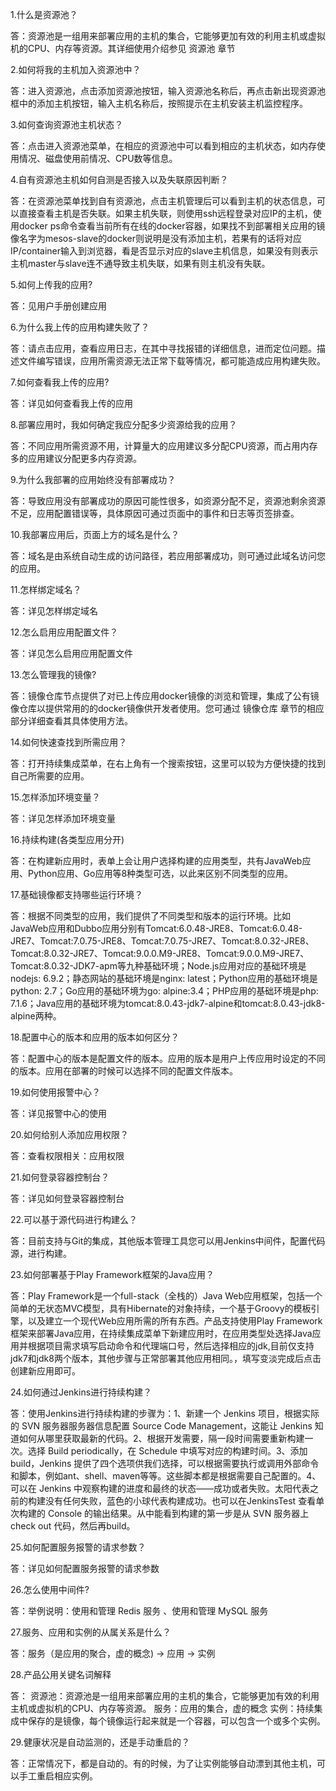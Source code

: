 
1.什么是资源池？

答：资源池是一组用来部署应用的主机的集合，它能够更加有效的利用主机或虚拟机的CPU、内存等资源。其详细使用介绍参见 资源池 章节


2.如何将我的主机加入资源池中？

答：进入资源池，点击添加资源池按钮，输入资源池名称后，再点击新出现资源池框中的添加主机按钮，输入主机名称后，按照提示在主机安装主机监控程序。

3.如何查询资源池主机状态？

答：点击进入资源池菜单，在相应的资源池中可以看到相应的主机状态，如内存使用情况、磁盘使用前情况、CPU数等信息。

4.自有资源池主机如何自测是否接入以及失联原因判断？

答：在资源池菜单找到自有资源池，点击主机管理后可以看到主机的状态信息，可以直接查看主机是否失联。如果主机失联，则使用ssh远程登录对应IP的主机，使用docker ps命令查看当前所有在线的docker容器，如果找不到部署相关应用的镜像名字为mesos-slave的docker则说明是没有添加主机，若果有的话将对应IP/container输入到浏览器，看是否显示对应的slave主机信息，如果没有则表示主机master与slave连不通导致主机失联，如果有则主机没有失联。

5.如何上传我的应用?

答：见用户手册创建应用

6.为什么我上传的应用构建失败了？

答：请点击应用，查看应用日志，在其中寻找报错的详细信息，进而定位问题。描述文件编写错误，应用所需资源无法正常下载等情况，都可能造成应用构建失败。

7.如何查看我上传的应用?

答：详见如何查看我上传的应用

8.部署应用时，我如何确定我应分配多少资源给我的应用？

答：不同应用所需资源不用，计算量大的应用建议多分配CPU资源，而占用内存多的应用建议分配更多内存资源。

9.为什么我部署的应用始终没有部署成功？

答：导致应用没有部署成功的原因可能性很多，如资源分配不足，资源池剩余资源不足，应用配置错误等，具体原因可通过页面中的事件和日志等页签排查。

10.我部署应用后，页面上方的域名是什么？

答：域名是由系统自动生成的访问路径，若应用部署成功，则可通过此域名访问您的应用。

11.怎样绑定域名？

答：详见怎样绑定域名

12.怎么启用应用配置文件？

答：详见怎么启用应用配置文件

13.怎么管理我的镜像?

答：镜像仓库节点提供了对已上传应用docker镜像的浏览和管理，集成了公有镜像仓库以提供常用的的docker镜像供开发者使用。您可通过 镜像仓库 章节的相应部分详细查看其具体使用方法。

14.如何快速查找到所需应用？

答：打开持续集成菜单，在右上角有一个搜索按钮，这里可以较为方便快捷的找到自己所需要的应用。

15.怎样添加环境变量？

答：详见怎样添加环境变量

16.持续构建(各类型应用分开)

答：在构建新应用时，表单上会让用户选择构建的应用类型，共有JavaWeb应用、Python应用、Go应用等8种类型可选，以此来区别不同类型的应用。

17.基础镜像都支持哪些运行环境？

答：根据不同类型的应用，我们提供了不同类型和版本的运行环境。比如JavaWeb应用和Dubbo应用分别有Tomcat:6.0.48-JRE8、Tomcat:6.0.48-JRE7、Tomcat:7.0.75-JRE8、Tomcat:7.0.75-JRE7、Tomcat:8.0.32-JRE8、Tomcat:8.0.32-JRE7、Tomcat:9.0.0.M9-JRE8、Tomcat:9.0.0.M9-JRE7、Tomcat:8.0.32-JDK7-apm等九种基础环境；Node.js应用对应的基础环境是nodejs: 6.9.2；静态网站的基础环境是nginx: latest；Python应用的基础环境是python: 2.7；Go应用的基础环境为go: alpine:3.4；PHP应用的基础环境是php: 7.1.6；Java应用的基础环境为tomcat:8.0.43-jdk7-alpine和tomcat:8.0.43-jdk8-alpine两种。

18.配置中心的版本和应用的版本如何区分？

答：配置中心的版本是配置文件的版本。应用的版本是用户上传应用时设定的不同的版本。应用在部署的时候可以选择不同的配置文件版本。

19.如何使用报警中心？

答：详见报警中心的使用

20.如何给别人添加应用权限？

答：查看权限相关：应用权限


21.如何登录容器控制台？

答：详见如何登录容器控制台

22.可以基于源代码进行构建么？

答：目前支持与Git的集成，其他版本管理工具您可以用Jenkins中间件，配置代码源，进行构建。

23.如何部署基于Play Framework框架的Java应用？

答：Play Framework是一个full-stack（全栈的）Java Web应用框架，包括一个简单的无状态MVC模型，具有Hibernate的对象持续，一个基于Groovy的模板引擎，以及建立一个现代Web应用所需的所有东西。产品支持使用Play Framework框架来部署Java应用，在持续集成菜单下新建应用时，在应用类型处选择Java应用并根据项目需求填写启动命令和代理端口号，然后选择相应的jdk,目前仅支持jdk7和jdk8两个版本，其他步骤与正常部署其他应用相同。，填写变淡完成后点击创建新应用即可。

24.如何通过Jenkins进行持续构建？

答：使用Jenkins进行持续构建的步骤为：1、新建一个 Jenkins 项目，根据实际的 SVN 服务器服务器信息配置 Source Code Management，这能让 Jenkins 知道如何从哪里获取最新的代码。2、根据开发需要，隔一段时间需要重新构建一次。选择 Build periodically，在 Schedule 中填写对应的构建时间。3、添加 build，Jenkins 提供了四个选项供我们选择，可以根据需要执行或调用外部命令和脚本，例如ant、shell、maven等等。这些脚本都是根据需要自己配置的。4、可以在 Jenkins 中观察构建的进度和最终的状态——成功或者失败。太阳代表之前的构建没有任何失败，蓝色的小球代表构建成功。也可以在JenkinsTest 查看单次构建的 Console 的输出结果。从中能看到构建的第一步是从 SVN 服务器上 check out 代码，然后再build。

25.如何配置服务报警的请求参数？

答：详见如何配置服务报警的请求参数

26.怎么使用中间件?

答：举例说明：使用和管理 Redis 服务 、使用和管理 MySQL 服务

27.服务、应用和实例的从属关系是什么？

答：服务（是应用的聚合，虚的概念) -> 应用 -> 实例

28.产品公用关键名词解释

答： 资源池：资源池是一组用来部署应用的主机的集合，它能够更加有效的利用主机或虚拟机的CPU、内存等资源。 服务：应用的集合，虚的概念 实例：持续集成中保存的是镜像，每个镜像运行起来就是一个容器，可以包含一个或多个实例。

29.健康状况是自动监测的，还是手动重启的？

答：正常情况下，都是自动的。有的时候，为了让实例能够自动漂到其他主机，可以手工重启相应实例。


